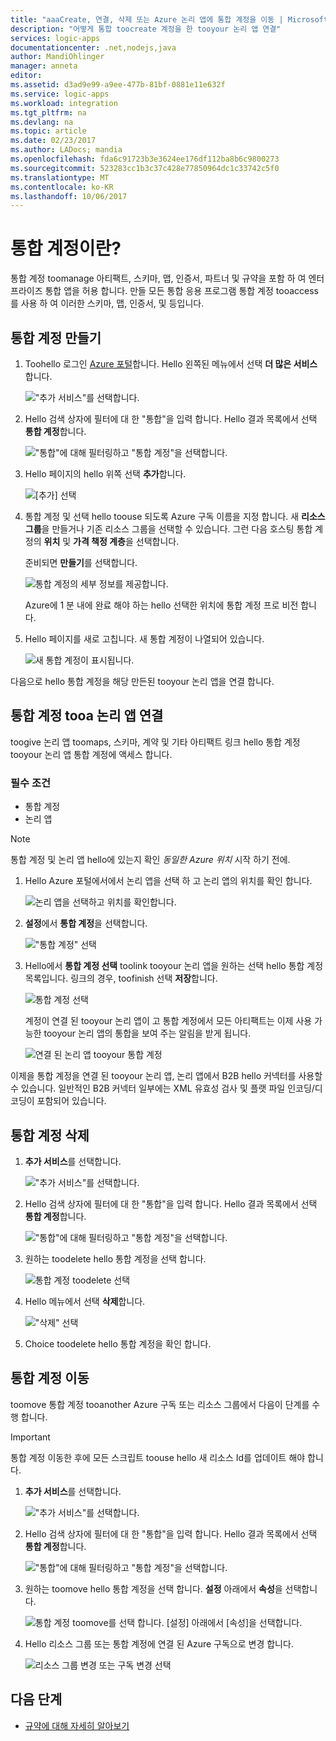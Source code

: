 ```yaml
---
title: "aaaCreate, 연결, 삭제 또는 Azure 논리 앱에 통합 계정을 이동 | Microsoft Docs"
description: "어떻게 통합 toocreate 계정을 한 tooyour 논리 앱 연결"
services: logic-apps
documentationcenter: .net,nodejs,java
author: MandiOhlinger
manager: anneta
editor: 
ms.assetid: d3ad9e99-a9ee-477b-81bf-0881e11e632f
ms.service: logic-apps
ms.workload: integration
ms.tgt_pltfrm: na
ms.devlang: na
ms.topic: article
ms.date: 02/23/2017
ms.author: LADocs; mandia
ms.openlocfilehash: fda6c91723b3e3624ee176df112ba8b6c9800273
ms.sourcegitcommit: 523283cc1b3c37c428e77850964dc1c33742c5f0
ms.translationtype: MT
ms.contentlocale: ko-KR
ms.lasthandoff: 10/06/2017
---
```

# <a name="what-is-an-integration-account"></a>통합 계정이란?

통합 계정 toomanage 아티팩트, 스키마, 맵, 인증서, 파트너 및 규약을 포함 하 여 엔터프라이즈 통합 앱을 허용 합니다. 만들 모든 통합 응용 프로그램 통합 계정 tooaccess를 사용 하 여 이러한 스키마, 맵, 인증서, 및 등입니다.

## <a name="create-an-integration-account"></a>통합 계정 만들기

1.  Toohello 로그인 [Azure 포털](http://portal.azure.com "Azure 포털")합니다. Hello 왼쪽된 메뉴에서 선택 **더 많은 서비스**합니다.

    !["추가 서비스"를 선택합니다.](./media/logic-apps-enterprise-integration-accounts/account-1.png)

2. Hello 검색 상자에 필터에 대 한 "통합"을 입력 합니다. Hello 결과 목록에서 선택 **통합 계정**합니다.

    !["통합"에 대해 필터링하고 "통합 계정"을 선택합니다.](./media/logic-apps-enterprise-integration-accounts/account-2.png)  

3. Hello 페이지의 hello 위쪽 선택 **추가**합니다.

    ![[추가] 선택](./media/logic-apps-enterprise-integration-accounts/account-3.png)

4. 통합 계정 및 선택 hello toouse 되도록 Azure 구독 이름을 지정 합니다. 새 **리소스 그룹**을 만들거나 기존 리소스 그룹을 선택할 수 있습니다. 그런 다음 호스팅 통합 계정의 **위치** 및 **가격 책정 계층**을 선택합니다. 

    준비되면 **만들기**를 선택합니다.

    ![통합 계정의 세부 정보를 제공합니다.](./media/logic-apps-enterprise-integration-accounts/account-4.png)

    Azure에 1 분 내에 완료 해야 하는 hello 선택한 위치에 통합 계정 프로 비전 합니다.

5. Hello 페이지를 새로 고칩니다. 새 통합 계정이 나열되어 있습니다.

    ![새 통합 계정이 표시됩니다.](./media/logic-apps-enterprise-integration-accounts/account-5.png) 

다음으로 hello 통합 계정을 해당 만든된 tooyour 논리 앱을 연결 합니다. 

## <a name="link-an-integration-account-tooa-logic-app"></a>통합 계정 tooa 논리 앱 연결

toogive 논리 앱 toomaps, 스키마, 계약 및 기타 아티팩트 링크 hello 통합 계정 tooyour 논리 앱 통합 계정에 액세스 합니다.

### <a name="prerequisites"></a>필수 조건

* 통합 계정
* 논리 앱

> [!NOTE] 
> 통합 계정 및 논리 앱 hello에 있는지 확인 *동일한 Azure 위치* 시작 하기 전에.


1. Hello Azure 포털에서에서 논리 앱을 선택 하 고 논리 앱의 위치를 확인 합니다.

    ![논리 앱을 선택하고 위치를 확인합니다.](./media/logic-apps-enterprise-integration-accounts/linkaccount-1.png)

2. **설정**에서 **통합 계정**을 선택합니다.

    !["통합 계정" 선택](./media/logic-apps-enterprise-integration-accounts/linkaccount-2.png)

3. Hello에서 **통합 계정 선택** toolink tooyour 논리 앱을 원하는 선택 hello 통합 계정 목록입니다. 링크의 경우, toofinish 선택 **저장**합니다.

    ![통합 계정 선택](./media/logic-apps-enterprise-integration-accounts/linkaccount-3.png)

    계정이 연결 된 tooyour 논리 앱이 고 통합 계정에서 모든 아티팩트는 이제 사용 가능한 tooyour 논리 앱의 통합을 보여 주는 알림을 받게 됩니다.

    ![연결 된 논리 앱 tooyour 통합 계정](./media/logic-apps-enterprise-integration-accounts/linkaccount-5.png)

이제을 통합 계정을 연결 된 tooyour 논리 앱, 논리 앱에서 B2B hello 커넥터를 사용할 수 있습니다. 일반적인 B2B 커넥터 일부에는 XML 유효성 검사 및 플랫 파일 인코딩/디코딩이 포함되어 있습니다.  

## <a name="delete-your-integration-account"></a>통합 계정 삭제

1. **추가 서비스**를 선택합니다.

    !["추가 서비스"를 선택합니다.](./media/logic-apps-enterprise-integration-accounts/account-1.png)

2. Hello 검색 상자에 필터에 대 한 "통합"을 입력 합니다. Hello 결과 목록에서 선택 **통합 계정**합니다.

    !["통합"에 대해 필터링하고 "통합 계정"을 선택합니다.](./media/logic-apps-enterprise-integration-accounts/account-2.png)  

3. 원하는 toodelete hello 통합 계정을 선택 합니다.

    ![통합 계정 toodelete 선택](./media/logic-apps-enterprise-integration-accounts/account-5.png)

4. Hello 메뉴에서 선택 **삭제**합니다.

    !["삭제" 선택](./media/logic-apps-enterprise-integration-accounts/delete.png)

5. Choice toodelete hello 통합 계정을 확인 합니다.

## <a name="move-your-integration-account"></a>통합 계정 이동

toomove 통합 계정 tooanother Azure 구독 또는 리소스 그룹에서 다음이 단계를 수행 합니다.

> [!IMPORTANT]
> 통합 계정 이동한 후에 모든 스크립트 toouse hello 새 리소스 Id를 업데이트 해야 합니다.

1. **추가 서비스**를 선택합니다.

    !["추가 서비스"를 선택합니다.](./media/logic-apps-enterprise-integration-accounts/account-1.png)

2. Hello 검색 상자에 필터에 대 한 "통합"을 입력 합니다. Hello 결과 목록에서 선택 **통합 계정**합니다.

    !["통합"에 대해 필터링하고 "통합 계정"을 선택합니다.](./media/logic-apps-enterprise-integration-accounts/account-2.png)

3. 원하는 toomove hello 통합 계정을 선택 합니다. **설정** 아래에서 **속성**을 선택합니다.

    ![통합 계정 toomove를 선택 합니다. [설정] 아래에서 [속성]을 선택합니다.](./media/logic-apps-enterprise-integration-accounts/move.png)

5. Hello 리소스 그룹 또는 통합 계정에 연결 된 Azure 구독으로 변경 합니다.

    ![리소스 그룹 변경 또는 구독 변경 선택](./media/logic-apps-enterprise-integration-accounts/move-2.png)

## <a name="next-steps"></a>다음 단계
* [규약에 대해 자세히 알아보기](../logic-apps/logic-apps-enterprise-integration-agreements.md "엔터프라이즈 통합 규약에 대해 알아보기")  


